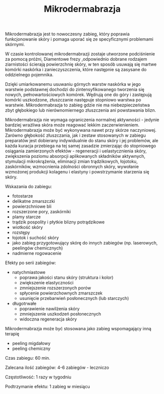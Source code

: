 ﻿---
layout: zabieg
title: Mikrodermabrazja
price: 100
img: k25.jpg
---
Mikrodermabrazja jest to nowoczesny zabieg, który poprawia funkcjonowanie skóry i pomaga uporać się ze specyficznymi problemami skórnymi.

W czasie kontrolowanej mikrodermabrazji zostaje utworzone podciśnienie za pomocą próżni, Diamentowe frezy ,odpowiednio dobrane rodzajem ziarnistości ścierają  powierzchnię skóry, w ten sposób usuwają się martwe komórki naskórka i zanieczyszczenia, które następnie są zasysane do oddzielnego pojemnika.

Dzięki umiarkowanemu usuwaniu górnych warstw naskórka w jego warstwie podstawnej dochodzi do zintensyfikowanego tworzenia się nowych, pełnowartościowych komórek. Wędrują one do góry i zastępują komórki uszkodzone, złuszczanie następuje stopniowo warstwa po warstwie. Mikrodermabrazja to zabieg gdzie nie ma niebezpieczeństwa zbyt głębokiego lub nierównomiernego złuszczenia ani powstawania blizn.

Mikrodermabrazja nie wymaga ograniczenia normalnej aktywności - jedynie bardziej wrażliwa skóra może reagować lekkim zaczerwienieniem. Mikrodermabrazja może być wykonywana nawet przy skórze naczyniowej. Zarówno głębokość złuszczania, jak i zestaw stosowanych w zabiegu preparatów jest dobierany indywidualnie do stanu skóry i jej problemów, ale każda kuracja przebiega na tej samej zasadzie zmierzając do stopniowego osiągania zamierzonych efektów - regeneracji i uelastycznienia skóry, zwiększenia poziomu absorpcji aplikowanych składników aktywnych, stymulacji mikrokrążenia, eliminacji zmian trądzikowych, łojotoku, zaskórników, wzmocnienia zdolności obronnych skóry, wywołanie wzmożonej produkcji kolagenu i elastyny i powstrzymanie starzenia się skóry.

Wskazania do zabiegu:

- fotostarze
- delikatne zmarszczki 
- powierzchniowe bli
- rozszerzone pory, zaskórniki 
- plamy starcze 
- trądzik pospolity i płytkie blizny potrądzikowe 
- wiotkość skóry 
- rozstępy 
- łojotok i suchość skóry 
- jako zabieg przygotowujący skórę do innych zabiegów (np. laserowych, peelingów chemicznych) 
- nadmierne rogowacenie 

Efekty po serii zabiegów:

- natychmiastowe
	- poprawa jakości stanu skóry (struktura i kolor) 
	- zwiększenie elastyczności 
	- zmniejszenie rozszerzonych porów 
	- spłycenie powierzchownych zmarszczek 
	- usunięcie przebarwień posłonecznych (lub starczych) 
- długotrwałe
	- poprawienie nawilżenia skóry 
	- zmniejszenie uszkodzeń posłonecznych
	- widoczna regeneracja skóry

Mikrodermabrazja może być stosowana jako zabieg wspomagający inną terapię 

- peeling migdałowy
- peeling chemiczny

Czas zabiegu: 60 min. 

Zalecana ilość zabiegów: 4-6 zabiegów - leczniczo

Częstotliwość: 1 razy w tygodniu

Podtrzymanie efektu: 1 zabieg w miesiącu
